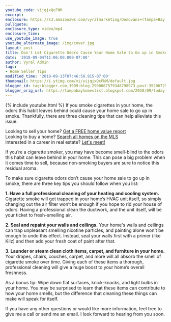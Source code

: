 ```yaml
---
youtube_code: vijqjxQcFNM
excerpt:
enclosure: https://s3.amazonaws.com/vyralmarketing/Donovans+(Tampa+Bay)/Videos/2018/Tampa+Bay+Real+Estate+Agent-+Don%2527t+Let+Your+Listing+Go+Up+In+Smoke.mp4
pullquote:
enclosure_type: video/mp4
enclosure_time:
use_youtube_image: true
youtube_alternate_image: /img/cover.jpg
layout: post
title: Don't Let Cigarette Odors Cause Your Home Sale to Go up in Smoke
date: '2018-09-04T11:06:00.000-07:00'
author: Vyral Admin
tags:
- Home Seller Tips
modified_time: '2018-09-13T07:46:58.915-07:00'
thumbnail: https://i.ytimg.com/vi/vijqjxQcFNM/default.jpg
blogger_id: tag:blogger.com,1999:blog-2990067579348798973.post-3520672976881269330
blogger_orig_url: https://tampabayhomeslist.blogspot.com/2018/09/today-on-keeping-in-tune-with-market-3.html
---
```

{% include youtube.html %}
If you smoke cigarettes in your home, the odors this habit leaves behind could cause your home sale to go up in smoke. Thankfully, there are three cleaning tips that can help alleviate this issue.

<div class="post-cta">
Looking to sell your home? <a href="https://www.tampabayhomeslist.com/cma/property-valuation/" target="_blank">Get a FREE home value report</a><br>
Looking to buy a home? <a href="https://www.tampabayhomeslist.com/search/advanced_search/" target="_blank">Search all homes on the MLS</a><br>
Interested in a career in real estate? <a href="http://tampabaycareers.blogspot.com/p/skype-or-coffee-meeting.html" target="_blank">Let's meet!</a>
</div>

If you’re a cigarette smoker, you may have become smell-blind to the odors this habit can leave behind in your home. This can pose a big problem when it comes time to sell, because non-smoking buyers are sure to notice this residual aroma.

To make sure cigarette odors don’t cause your home sale to go up in smoke, there are three key tips you should follow when you list:

**1. Have a full professional cleaning of your heating and cooling system.** Cigarette smoke will get trapped in your home’s HVAC unit itself, so simply changing out the air filter won’t be enough if you hope to rid your house of odors. Having a professional clean the ductwork, and the unit itself, will be your ticket to fresh-smelling air.

**2. Seal and repaint your walls and ceilings.** Your home's walls and ceilings can trap unpleasant smelling nicotine particles, and painting alone won’t be enough to undo this effect. Instead, seal your walls first with a primer (like Kilz) and then add your fresh coat of paint after that.

**3. Launder or steam clean cloth items, carpet, and furniture in your home.** Your drapes, chairs, couches, carpet, and more will all absorb the smell of cigarette smoke over time. Giving each of these items a thorough, professional cleaning will give a huge boost to your home’s overall freshness.  

As a bonus tip: Wipe down flat surfaces, knick-knacks, and light bulbs in your home. You may be surprised to learn that these items can contribute to how your home smells, but the difference that cleaning these things can make will speak for itself.

If you have any other questions or would like more information, feel free to give me a call or send me an email. I look forward to hearing from you soon.
